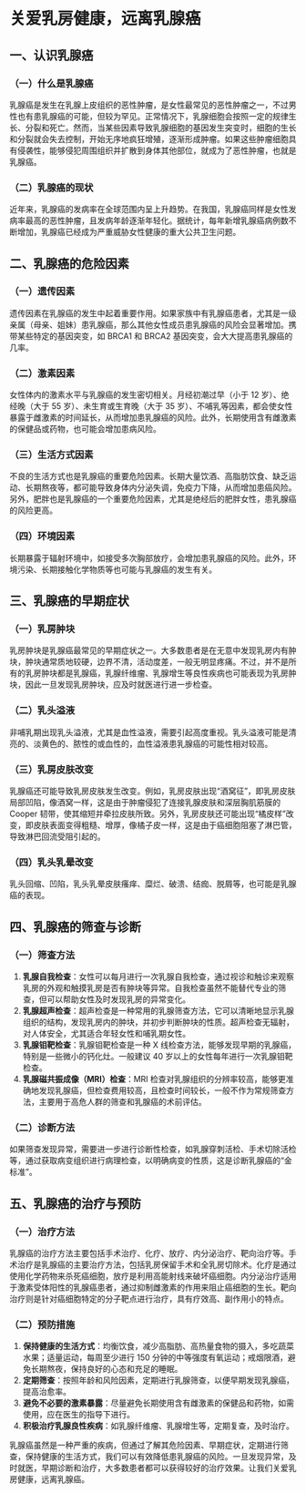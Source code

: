 # 关爱乳房健康，远离乳腺癌

## 一、认识乳腺癌
### （一）什么是乳腺癌
乳腺癌是发生在乳腺上皮组织的恶性肿瘤，是女性最常见的恶性肿瘤之一，不过男性也有患乳腺癌的可能，但较为罕见。正常情况下，乳腺细胞会按照一定的规律生长、分裂和死亡。然而，当某些因素导致乳腺细胞的基因发生突变时，细胞的生长和分裂就会失去控制，开始无序地疯狂增殖，逐渐形成肿瘤。如果这些肿瘤细胞具有侵袭性，能够侵犯周围组织并扩散到身体其他部位，就成为了恶性肿瘤，也就是乳腺癌。

### （二）乳腺癌的现状
近年来，乳腺癌的发病率在全球范围内呈上升趋势。在我国，乳腺癌同样是女性发病率最高的恶性肿瘤，且发病年龄逐渐年轻化。据统计，每年新增乳腺癌病例数不断增加，乳腺癌已经成为严重威胁女性健康的重大公共卫生问题。

## 二、乳腺癌的危险因素
### （一）遗传因素
遗传因素在乳腺癌的发生中起着重要作用。如果家族中有乳腺癌患者，尤其是一级亲属（母亲、姐妹）患乳腺癌，那么其他女性成员患乳腺癌的风险会显著增加。携带某些特定的基因突变，如 BRCA1 和 BRCA2 基因突变，会大大提高患乳腺癌的几率。

### （二）激素因素
女性体内的激素水平与乳腺癌的发生密切相关。月经初潮过早（小于 12 岁）、绝经晚（大于 55 岁）、未生育或生育晚（大于 35 岁）、不哺乳等因素，都会使女性暴露于雌激素的时间延长，从而增加患乳腺癌的风险。此外，长期使用含有雌激素的保健品或药物，也可能会增加患病风险。

### （三）生活方式因素
不良的生活方式也是乳腺癌的重要危险因素。长期大量饮酒、高脂肪饮食、缺乏运动、长期熬夜等，都可能导致身体内分泌失调，免疫力下降，从而增加患癌风险。另外，肥胖也是乳腺癌的一个重要危险因素，尤其是绝经后的肥胖女性，患乳腺癌的风险更高。

### （四）环境因素
长期暴露于辐射环境中，如接受多次胸部放疗，会增加患乳腺癌的风险。此外，环境污染、长期接触化学物质等也可能与乳腺癌的发生有关。

## 三、乳腺癌的早期症状
### （一）乳房肿块
乳房肿块是乳腺癌最常见的早期症状之一。大多数患者是在无意中发现乳房内有肿块，肿块通常质地较硬，边界不清，活动度差，一般无明显疼痛。不过，并不是所有的乳房肿块都是乳腺癌，乳腺纤维瘤、乳腺增生等良性疾病也可能表现为乳房肿块，因此一旦发现乳房肿块，应及时就医进行进一步检查。

### （二）乳头溢液
非哺乳期出现乳头溢液，尤其是血性溢液，需要引起高度重视。乳头溢液可能是清亮的、淡黄色的、脓性的或血性的，血性溢液患乳腺癌的可能性相对较高。

### （三）乳房皮肤改变
乳腺癌还可能导致乳房皮肤发生改变。例如，乳房皮肤出现“酒窝征”，即乳房皮肤局部凹陷，像酒窝一样，这是由于肿瘤侵犯了连接乳腺皮肤和深层胸肌筋膜的 Cooper 韧带，使其缩短并牵拉皮肤所致。另外，乳房皮肤还可能出现“橘皮样”改变，即皮肤表面变得粗糙、增厚，像橘子皮一样，这是由于癌细胞阻塞了淋巴管，导致淋巴回流受阻引起的。

### （四）乳头乳晕改变
乳头回缩、凹陷，乳头乳晕皮肤瘙痒、糜烂、破溃、结痂、脱屑等，也可能是乳腺癌的表现。

## 四、乳腺癌的筛查与诊断
### （一）筛查方法
1. **乳腺自我检查**：女性可以每月进行一次乳腺自我检查，通过视诊和触诊来观察乳房的外观和触摸乳房是否有肿块等异常。自我检查虽然不能替代专业的筛查，但可以帮助女性及时发现乳房的异常变化。
2. **乳腺超声检查**：超声检查是一种常用的乳腺筛查方法，它可以清晰地显示乳腺组织的结构，发现乳房内的肿块，并初步判断肿块的性质。超声检查无辐射，对人体安全，尤其适合年轻女性和哺乳期女性。
3. **乳腺钼靶检查**：乳腺钼靶检查是一种 X 线检查方法，能够发现早期的乳腺癌，特别是一些微小的钙化灶。一般建议 40 岁以上的女性每年进行一次乳腺钼靶检查。
4. **乳腺磁共振成像（MRI）检查**：MRI 检查对乳腺组织的分辨率较高，能够更准确地发现乳腺癌，但检查费用较高，且检查时间较长，一般不作为常规筛查方法，主要用于高危人群的筛查和乳腺癌的术前评估。

### （二）诊断方法
如果筛查发现异常，需要进一步进行诊断性检查，如乳腺穿刺活检、手术切除活检等，通过获取病变组织进行病理检查，以明确病变的性质，这是诊断乳腺癌的“金标准”。

## 五、乳腺癌的治疗与预防
### （一）治疗方法
乳腺癌的治疗方法主要包括手术治疗、化疗、放疗、内分泌治疗、靶向治疗等。手术治疗是乳腺癌的主要治疗方法，包括乳房保留手术和全乳房切除术。化疗是通过使用化学药物来杀死癌细胞，放疗是利用高能射线来破坏癌细胞。内分泌治疗适用于激素受体阳性的乳腺癌患者，通过抑制雌激素的作用来阻止癌细胞的生长。靶向治疗则是针对癌细胞特定的分子靶点进行治疗，具有疗效高、副作用小的特点。

### （二）预防措施
1. **保持健康的生活方式**：均衡饮食，减少高脂肪、高热量食物的摄入，多吃蔬菜水果；适量运动，每周至少进行 150 分钟的中等强度有氧运动；戒烟限酒，避免长期熬夜，保持良好的心态和充足的睡眠。
2. **定期筛查**：按照年龄和风险因素，定期进行乳腺筛查，以便早期发现乳腺癌，提高治愈率。
3. **避免不必要的激素暴露**：尽量避免长期使用含有雌激素的保健品和药物，如需使用，应在医生的指导下进行。
4. **积极治疗乳腺良性疾病**：如乳腺纤维瘤、乳腺增生等，定期复查，及时治疗。

乳腺癌虽然是一种严重的疾病，但通过了解其危险因素、早期症状，定期进行筛查，保持健康的生活方式，我们可以有效降低患乳腺癌的风险。一旦发现异常，及时就医，早期诊断和治疗，大多数患者都可以获得较好的治疗效果。让我们关爱乳房健康，远离乳腺癌。 